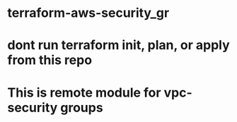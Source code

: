 # terraform-aws-security_gr
# dont run terraform init, plan, or apply from this repo
# This is remote module for vpc-security groups
